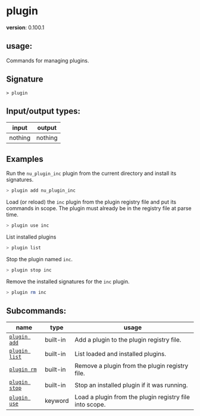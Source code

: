 # plugin

**version**: 0.100.1

## **usage**:

Commands for managing plugins.

## Signature

`> plugin `

## Input/output types:

| input   | output  |
| ------- | ------- |
| nothing | nothing |

## Examples

Run the `nu_plugin_inc` plugin from the current directory and install its signatures.

```bash
> plugin add nu_plugin_inc
```

Load (or reload) the `inc` plugin from the plugin registry file and put its
commands in scope. The plugin must already be in the registry file at parse
time.

```bash
> plugin use inc
```

List installed plugins

```bash
> plugin list
```

Stop the plugin named `inc`.

```bash
> plugin stop inc
```

Remove the installed signatures for the `inc` plugin.

```bash
> plugin rm inc
```

## Subcommands:

| name                                           | type     | usage                                                   |
| ---------------------------------------------- | -------- | ------------------------------------------------------- |
| [`plugin add`](/commands/docs/plugin_add.md)   | built-in | Add a plugin to the plugin registry file.               |
| [`plugin list`](/commands/docs/plugin_list.md) | built-in | List loaded and installed plugins.                      |
| [`plugin rm`](/commands/docs/plugin_rm.md)     | built-in | Remove a plugin from the plugin registry file.          |
| [`plugin stop`](/commands/docs/plugin_stop.md) | built-in | Stop an installed plugin if it was running.             |
| [`plugin use`](/commands/docs/plugin_use.md)   | keyword  | Load a plugin from the plugin registry file into scope. |
